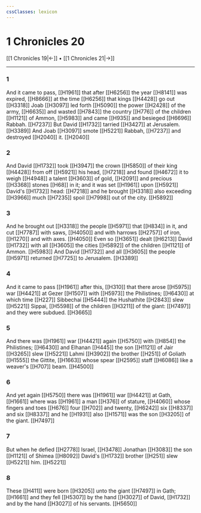 ```yaml
---
cssClasses: lexicon
---
```

# 1 Chronicles 20

[[1 Chronicles 19|←]] • [[1 Chronicles 21|→]]

---

### 1
And it came to pass, [[H1961]] that after [[H6256]] the year [[H8141]] was expired, [[H8666]] at the time [[H6256]] that kings [[H4428]] go out [[H3318]] Joab [[H3097]] led forth [[H5090]] the power [[H2428]] of the army, [[H6635]] and wasted [[H7843]] the country [[H776]] of the children [[H1121]] of Ammon, [[H5983]] and came [[H935]] and besieged [[H6696]] Rabbah. [[H7237]] But David [[H1732]] tarried [[H3427]] at Jerusalem. [[H3389]] And Joab [[H3097]] smote [[H5221]] Rabbah, [[H7237]] and destroyed [[H2040]] it. [[H2040]]

### 2
And David [[H1732]] took [[H3947]] the crown [[H5850]] of their king [[H4428]] from off [[H5921]] his head, [[H7218]] and found [[H4672]] it to weigh [[H4948]] a talent [[H3603]] of gold, [[H2091]] and precious [[H3368]] stones [[H68]] in it; and it was set [[H1961]] upon [[H5921]] David's [[H1732]] head: [[H7218]] and he brought [[H3318]] also exceeding [[H3966]] much [[H7235]] spoil [[H7998]] out of the city. [[H5892]]

### 3
And he brought out [[H3318]] the people [[H5971]] that [[H834]] in it, and cut [[H7787]] with saws, [[H4050]] and with harrows [[H2757]] of iron, [[H1270]] and with axes. [[H4050]] Even so [[H3651]] dealt [[H6213]] David [[H1732]] with all [[H3605]] the cities [[H5892]] of the children [[H1121]] of Ammon. [[H5983]] And David [[H1732]] and all [[H3605]] the people [[H5971]] returned [[H7725]] to Jerusalem. [[H3389]]

### 4
And it came to pass [[H1961]] after this, [[H310]] that there arose [[H5975]] war [[H4421]] at Gezer [[H1507]] with [[H5973]] the Philistines; [[H6430]] at which time [[H227]] Sibbechai [[H5444]] the Hushathite [[H2843]] slew [[H5221]] Sippai, [[H5598]] of the children [[H3211]] of the giant: [[H7497]] and they were subdued. [[H3665]]

### 5
And there was [[H1961]] war [[H4421]] again [[H5750]] with [[H854]] the Philistines; [[H6430]] and Elhanan [[H445]] the son [[H1121]] of Jair [[H3265]] slew [[H5221]] Lahmi [[H3902]] the brother [[H251]] of Goliath [[H1555]] the Gittite, [[H1663]] whose spear [[H2595]] staff [[H6086]] like a weaver's [[H707]] beam. [[H4500]]

### 6
And yet again [[H5750]] there was [[H1961]] war [[H4421]] at Gath, [[H1661]] where was [[H1961]] a man [[H376]] of stature, [[H4060]] whose fingers and toes [[H676]] four [[H702]] and twenty, [[H6242]] six [[H8337]] and six [[H8337]] and he [[H1931]] also [[H1571]] was the son [[H3205]] of the giant. [[H7497]]

### 7
But when he defied [[H2778]] Israel, [[H3478]] Jonathan [[H3083]] the son [[H1121]] of Shimea [[H8092]] David's [[H1732]] brother [[H251]] slew [[H5221]] him. [[H5221]]

### 8
These [[H411]] were born [[H3205]] unto the giant [[H7497]] in Gath; [[H1661]] and they fell [[H5307]] by the hand [[H3027]] of David, [[H1732]] and by the hand [[H3027]] of his servants. [[H5650]]